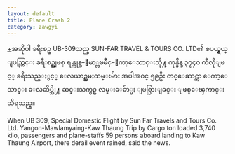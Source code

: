 ```yaml
---
layout: default
title: Plane Crash 2
category: zawgyi
---
```


<p class="hide-trigger"><a href="#">+</a><span class="zawgyi">အဆိုပါ ခရီးစဥ္ UB-309သည္ SUN-FAR TRAVEL &amp; TOURS CO. LTD၏ စပယ္ရွယ္ ျပည္တြင္း ခရီးစဥ္အျဖစ္ ရန္ကုန္–ေမာ္လၿမိဳင္–ေကာ့ေသာင္းသို႔ ကုန္ခ်ိန္ ၃၇၄၀ ကီလိုျဖင့္ ခရီးသည္ႏွင့္ ေလယာဥ္အမႈထမ္းမ်ား အပါအဝင္ ၅၉ဦး တင္ေဆာင္ကာ ေကာ့ေသာင္း ေလဆိပ္သို႔ ဆင္းသက္စဥ္ လမ္းေခ်ာ္မႈ ျဖစ္ပြားျခင္း ျဖစ္ေၾကာင္း သိရသည္။</span></p>

<p class="hide-this">When UB 309, Special Domestic Flight by Sun Far Travels and Tours Co. Ltd. Yangon-Mawlamyaing-Kaw Thaung Trip by Cargo ton loaded 3,740 kilo, passengers and plane-staffs 59 persons aboard landing to Kaw Thaung Airport, there derail event rained, said the news.</p>

